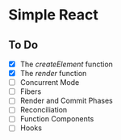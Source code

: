 # Simple React
## To Do
- [x] The *createElement* function
- [x] The *render* function
- [ ] Concurrent Mode
- [ ] Fibers
- [ ] Render and Commit Phases
- [ ] Reconciliation
- [ ] Function Components
- [ ] Hooks